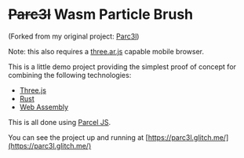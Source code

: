 # ~~Parc3l~~ Wasm Particle Brush

(Forked from my original project: [Parc3l](https://github.com/AndresCuervo/parc3l))

Note: this also requires a [three.ar.js](https://github.com/google-ar/three.ar.js) capable mobile browser.

This is a little demo project providing the simplest proof of concept for combining the following technologies:

- [Three.js](https://threejs.org/)
- [Rust](https://www.rust-lang.org)
- [Web Assembly](http://webassembly.org/)

This is all done using [Parcel JS](https://parceljs.org/).

You can see the project up and running at [https://parc3l.glitch.me/](https://parc3l.glitch.me/)
